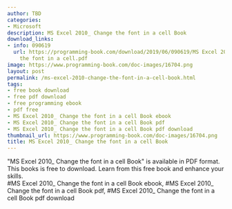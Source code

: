 ```yaml
---
author: TBD
categories:
- Microsoft
description: MS Excel 2010_ Change the font in a cell Book
download_links:
- info: 090619
  url: https://programming-book.com/download/2019/06/090619/MS Excel 2010_ Change
    the font in a cell.pdf
image: https://www.programming-book.com/doc-images/16704.png
layout: post
permalink: /ms-excel-2010-change-the-font-in-a-cell-book.html
tags:
- free book download
- free pdf download
- free programming ebook
- pdf free
- MS Excel 2010_ Change the font in a cell Book ebook
- MS Excel 2010_ Change the font in a cell Book pdf
- MS Excel 2010_ Change the font in a cell Book pdf download
thumbnail_url: https://www.programming-book.com/doc-images/16704.png
title: MS Excel 2010_ Change the font in a cell Book
---
```


 
<div class="item-desc text-justify">
  "MS Excel 2010_ Change the font in a cell Book" is available in PDF format. This books is free to download. Learn from this free book and enhance your skills.
  <br>
  #MS Excel 2010_ Change the font in a cell Book ebook, #MS Excel 2010_ Change the font in a cell Book pdf, #MS Excel 2010_ Change the font in a cell Book pdf download
</div>